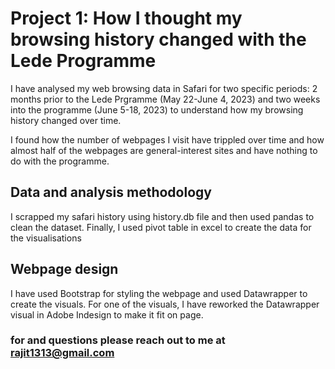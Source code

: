 # Project 1: How I thought my browsing history changed with the Lede Programme

I have analysed my web browsing data in Safari for two specific periods: 2 months prior to the Lede Prgramme (May 22-June 4, 2023) and two weeks into the programme (June 5-18, 2023) to understand how my browsing history changed over time.

I found how the number of webpages I visit have trippled over time and how almost half of the webpages are general-interest sites and have nothing to do with the programme.

## Data and analysis methodology
I scrapped my safari history using history.db file and then used pandas to clean the dataset.
Finally, I used pivot table in excel to create the data for the visualisations

## Webpage design
I have used Bootstrap for styling the webpage and used Datawrapper to create the visuals. For one of the visuals, I have reworked the Datawrapper visual in Adobe Indesign to make it fit on page.


### for and questions please reach out to me at rajit1313@gmail.com



